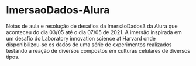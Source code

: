 # ImersaoDados-Alura

Notas de aula e resolução de desafios da ImersãoDados3 da Alura que aconteceu do dia 03/05 até o dia 07/05 de 2021. A imersão inspirada em um desafio do Laboratory innovation science at Harvard onde 
disponibilizou-se os dados de uma série de experimentos realizados testando a reação de diversos compostos em culturas celulares de diversos tipos.

